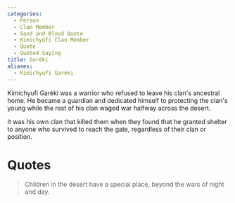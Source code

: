 ```yaml
---
categories:
  - Person
  - Clan Member
  - Sand and Blood Quote
  - Kimichyúfi Clan Member
  - Quote
  - Quoted Saying
title: Garèki
aliases:
  - Kimichyufi Garèki
---
```


Kimichyufi Garèki was a warrior who refused to leave his clan's ancestral home. He became a guardian and dedicated himself to protecting the clan's young while the rest of his clan waged war halfway across the desert.

It was his own clan that killed them when they found that he granted shelter to anyone who survived to reach the gate, regardless of their clan or position.

# Quotes

> Children in the desert have a special place, beyond the wars of night and day.
